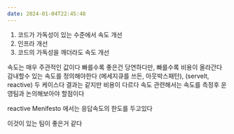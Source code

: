 ```yaml
---
date: 2024-01-04T22:45:48
---
```

1. 코드가 가독성이 있는 수준에서 속도 개선
2. 인프라 개선
3. 코드의 가독성을 깨더라도 속도 개선

속도는 매우 주관적인 값이다
빠를수록 좋은건 당연하다만, 빠를수록 비용이 올라간다
감내할수 있는 속도를 정의해야한다
(메세지큐를 쓰든, 아웃박스패턴), (servelt, reactive) 두 케이스다 결과는 같지만 비용이 다르다
속도 관련해서는 속도를 측정후 운영팀과 논의해보아야 할점이다

reactive Menifesto 에서는 응답속도의 한도를 두고있다

이것이 있는 팀이 좋은거 같다